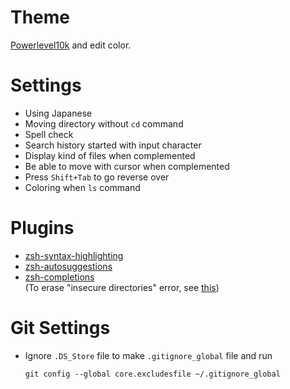 # Theme

[Powerlevel10k](https://github.com/romkatv/powerlevel10k) and edit color.

# Settings

-   Using Japanese
-   Moving directory without `cd` command
-   Spell check
-   Search history started with input character
-   Display kind of files when complemented
-   Be able to move with cursor when complemented
-   Press `Shift+Tab` to go reverse over
-   Coloring when `ls` command

# Plugins

-   [zsh-syntax-highlighting](https://github.com/zsh-users/zsh-syntax-highlighting)
-   [zsh-autosuggestions](https://github.com/zsh-users/zsh-autosuggestions)
-   [zsh-completions](https://github.com/zsh-users/zsh-completions)  
    (To erase "insecure directories" error, see [this](https://qiita.com/riku929hr/items/d2a15276e94bd2b11e75))


# Git Settings

-   Ignore `.DS_Store` file to make `.gitignore_global` file and run
    ```shell
    git config --global core.excludesfile ~/.gitignore_global
    ```
